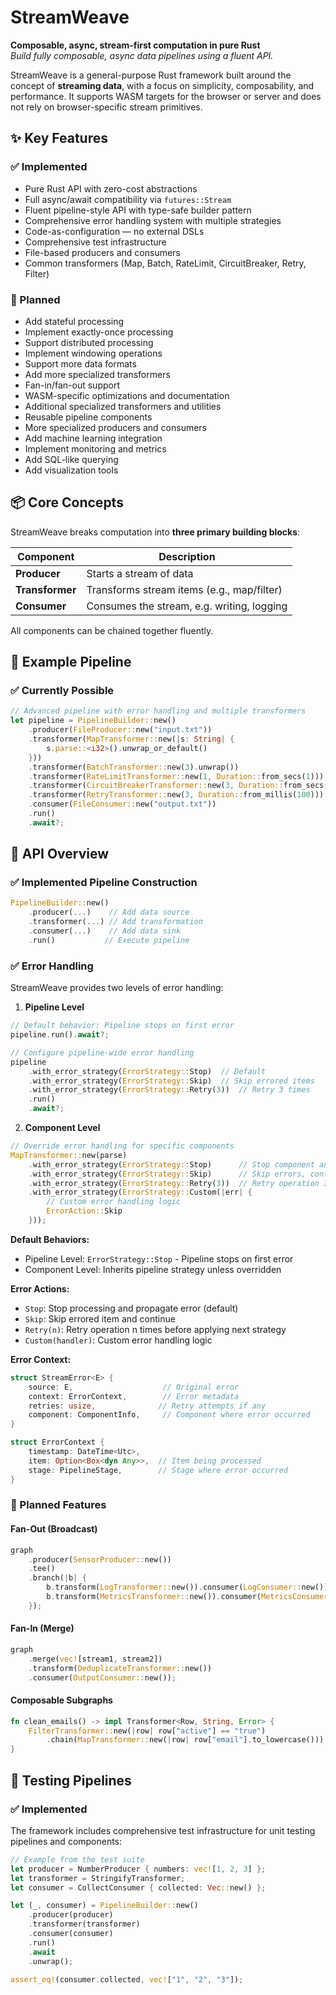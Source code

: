 # StreamWeave

**Composable, async, stream-first computation in pure Rust**  
*Build fully composable, async data pipelines using a fluent API.*

StreamWeave is a general-purpose Rust framework built around the concept of
**streaming data**, with a focus on simplicity, composability, and performance.
It supports WASM targets for the browser or server and does not rely on
browser-specific stream primitives.

## ✨ Key Features

### ✅ Implemented

- Pure Rust API with zero-cost abstractions
- Full async/await compatibility via `futures::Stream`
- Fluent pipeline-style API with type-safe builder pattern
- Comprehensive error handling system with multiple strategies
- Code-as-configuration — no external DSLs
- Comprehensive test infrastructure
- File-based producers and consumers
- Common transformers (Map, Batch, RateLimit, CircuitBreaker, Retry, Filter)

### 🚧 Planned

- Add stateful processing
- Implement exactly-once processing
- Support distributed processing
- Implement windowing operations
- Support more data formats
- Add more specialized transformers
- Fan-in/fan-out support
- WASM-specific optimizations and documentation
- Additional specialized transformers and utilities
- Reusable pipeline components
- More specialized producers and consumers
- Add machine learning integration
- Implement monitoring and metrics
- Add SQL-like querying
- Add visualization tools

## 📦 Core Concepts

StreamWeave breaks computation into **three primary building blocks**:

| Component       | Description                                |
| --------------- | ------------------------------------------ |
| **Producer**    | Starts a stream of data                    |
| **Transformer** | Transforms stream items (e.g., map/filter) |
| **Consumer**    | Consumes the stream, e.g. writing, logging |

All components can be chained together fluently.

## 🔄 Example Pipeline

### ✅ Currently Possible

```rust
// Advanced pipeline with error handling and multiple transformers
let pipeline = PipelineBuilder::new()
    .producer(FileProducer::new("input.txt"))
    .transformer(MapTransformer::new(|s: String| {
        s.parse::<i32>().unwrap_or_default()
    }))
    .transformer(BatchTransformer::new(3).unwrap())
    .transformer(RateLimitTransformer::new(1, Duration::from_secs(1)))
    .transformer(CircuitBreakerTransformer::new(3, Duration::from_secs(5)))
    .transformer(RetryTransformer::new(3, Duration::from_millis(100)))
    .consumer(FileConsumer::new("output.txt"))
    .run()
    .await?;
```

## 🧱 API Overview

### ✅ Implemented Pipeline Construction

```rust
PipelineBuilder::new()
    .producer(...)    // Add data source
    .transformer(...) // Add transformation
    .consumer(...)    // Add data sink
    .run()           // Execute pipeline
```

### ✅ Error Handling

StreamWeave provides two levels of error handling:

1. **Pipeline Level**
```rust
// Default behavior: Pipeline stops on first error
pipeline.run().await?;

// Configure pipeline-wide error handling
pipeline
    .with_error_strategy(ErrorStrategy::Stop)  // Default
    .with_error_strategy(ErrorStrategy::Skip)  // Skip errored items
    .with_error_strategy(ErrorStrategy::Retry(3))  // Retry 3 times
    .run()
    .await?;
```

2. **Component Level**
```rust
// Override error handling for specific components
MapTransformer::new(parse)
    .with_error_strategy(ErrorStrategy::Stop)      // Stop component and pipeline
    .with_error_strategy(ErrorStrategy::Skip)      // Skip errors, continue processing
    .with_error_strategy(ErrorStrategy::Retry(3))  // Retry operation 3 times
    .with_error_strategy(ErrorStrategy::Custom(|err| {
        // Custom error handling logic
        ErrorAction::Skip
    }));
```

**Default Behaviors:**
- Pipeline Level: `ErrorStrategy::Stop` - Pipeline stops on first error
- Component Level: Inherits pipeline strategy unless overridden

**Error Actions:**
- `Stop`: Stop processing and propagate error (default)
- `Skip`: Skip errored item and continue
- `Retry(n)`: Retry operation n times before applying next strategy
- `Custom(handler)`: Custom error handling logic

**Error Context:**
```rust
struct StreamError<E> {
    source: E,                    // Original error
    context: ErrorContext,        // Error metadata
    retries: usize,              // Retry attempts if any
    component: ComponentInfo,     // Component where error occurred
}

struct ErrorContext {
    timestamp: DateTime<Utc>,
    item: Option<Box<dyn Any>>,  // Item being processed
    stage: PipelineStage,        // Stage where error occurred
}
```

### 🚧 Planned Features

#### Fan-Out (Broadcast)

```rust
graph
    .producer(SensorProducer::new())
    .tee()
    .branch(|b| {
        b.transform(LogTransformer::new()).consumer(LogConsumer::new());
        b.transform(MetricsTransformer::new()).consumer(MetricsConsumer::new());
    });
```

#### Fan-In (Merge)

```rust
graph
    .merge(vec![stream1, stream2])
    .transform(DeduplicateTransformer::new())
    .consumer(OutputConsumer::new());
```

#### Composable Subgraphs

```rust
fn clean_emails() -> impl Transformer<Row, String, Error> {
    FilterTransformer::new(|row| row["active"] == "true")
        .chain(MapTransformer::new(|row| row["email"].to_lowercase()))
}
```

## 🧪 Testing Pipelines

### ✅ Implemented

The framework includes comprehensive test infrastructure for unit testing pipelines and components:

```rust
// Example from the test suite
let producer = NumberProducer { numbers: vec![1, 2, 3] };
let transformer = StringifyTransformer;
let consumer = CollectConsumer { collected: Vec::new() };

let (_, consumer) = PipelineBuilder::new()
    .producer(producer)
    .transformer(transformer)
    .consumer(consumer)
    .run()
    .await
    .unwrap();

assert_eq!(consumer.collected, vec!["1", "2", "3"]);
```
